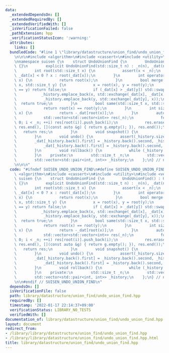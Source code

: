 ```yaml
---
data:
  _extendedDependsOn: []
  _extendedRequiredBy: []
  _extendedVerifiedWith: []
  _isVerificationFailed: false
  _pathExtension: hpp
  _verificationStatusIcon: ':warning:'
  attributes:
    links: []
  bundledCode: "#line 1 \"library/datastructure/union_find/undo_union_find.hpp\"\n\
    \n\n\n#include <algorithm>\n#include <cassert>\n#include <utility>\n#include <vector>\n\
    \nnamespace suisen {\n    struct UndoUnionFind {\n        UndoUnionFind() : UndoUnionFind(0)\
    \ {}\n        explicit UndoUnionFind(std::size_t n) : _n(n), _dat(n, -1) {}\n\n\
    \        int root(std::size_t x) {\n            assert(x < _n);\n            return\
    \ _dat[x] < 0 ? x : root(_dat[x]);\n        }\n        int operator[](std::size_t\
    \ x) {\n            return root(x);\n        }\n        bool merge(std::size_t\
    \ x, std::size_t y) {\n            x = root(x), y = root(y);\n            if (x\
    \ == y) return false;\n            if (_dat[x] > _dat[y]) std::swap(x, y);\n \
    \           _history.emplace_back(x, std::exchange(_dat[x], _dat[x] + _dat[y]));\n\
    \            _history.emplace_back(y, std::exchange(_dat[y], x));\n          \
    \  return true;\n        }\n        bool same(std::size_t x, std::size_t y) {\n\
    \            return root(x) == root(y);\n        }\n        int size(std::size_t\
    \ x) {\n            return -_dat[root(x)];\n        }\n        auto groups() {\n\
    \            std::vector<std::vector<int>> res(_n);\n            for (int i =\
    \ 0; i < _n; ++i) res[root(i)].push_back(i);\n            res.erase(std::remove_if(res.begin(),\
    \ res.end(), [](const auto &g) { return g.empty(); }), res.end());\n         \
    \   return res;\n        }\n        void snapshot() {\n            _history.clear();\n\
    \        }\n        void undo() {\n            assert(_history.size());\n    \
    \        _dat[_history.back().first] = _history.back().second, _history.pop_back();\n\
    \            _dat[_history.back().first] = _history.back().second, _history.pop_back();\n\
    \        }\n        void rollback() {\n            while (_history.size()) undo();\n\
    \        }\n    private:\n        std::size_t _n;\n        std::vector<int> _dat;\n\
    \        std::vector<std::pair<int, int>> _history;\n    };\n} // namespace suisen\n\
    \n\n\n"
  code: "#ifndef SUISEN_UNDO_UNION_FIND\n#define SUISEN_UNDO_UNION_FIND\n\n#include\
    \ <algorithm>\n#include <cassert>\n#include <utility>\n#include <vector>\n\nnamespace\
    \ suisen {\n    struct UndoUnionFind {\n        UndoUnionFind() : UndoUnionFind(0)\
    \ {}\n        explicit UndoUnionFind(std::size_t n) : _n(n), _dat(n, -1) {}\n\n\
    \        int root(std::size_t x) {\n            assert(x < _n);\n            return\
    \ _dat[x] < 0 ? x : root(_dat[x]);\n        }\n        int operator[](std::size_t\
    \ x) {\n            return root(x);\n        }\n        bool merge(std::size_t\
    \ x, std::size_t y) {\n            x = root(x), y = root(y);\n            if (x\
    \ == y) return false;\n            if (_dat[x] > _dat[y]) std::swap(x, y);\n \
    \           _history.emplace_back(x, std::exchange(_dat[x], _dat[x] + _dat[y]));\n\
    \            _history.emplace_back(y, std::exchange(_dat[y], x));\n          \
    \  return true;\n        }\n        bool same(std::size_t x, std::size_t y) {\n\
    \            return root(x) == root(y);\n        }\n        int size(std::size_t\
    \ x) {\n            return -_dat[root(x)];\n        }\n        auto groups() {\n\
    \            std::vector<std::vector<int>> res(_n);\n            for (int i =\
    \ 0; i < _n; ++i) res[root(i)].push_back(i);\n            res.erase(std::remove_if(res.begin(),\
    \ res.end(), [](const auto &g) { return g.empty(); }), res.end());\n         \
    \   return res;\n        }\n        void snapshot() {\n            _history.clear();\n\
    \        }\n        void undo() {\n            assert(_history.size());\n    \
    \        _dat[_history.back().first] = _history.back().second, _history.pop_back();\n\
    \            _dat[_history.back().first] = _history.back().second, _history.pop_back();\n\
    \        }\n        void rollback() {\n            while (_history.size()) undo();\n\
    \        }\n    private:\n        std::size_t _n;\n        std::vector<int> _dat;\n\
    \        std::vector<std::pair<int, int>> _history;\n    };\n} // namespace suisen\n\
    \n\n#endif // SUISEN_UNDO_UNION_FIND\n"
  dependsOn: []
  isVerificationFile: false
  path: library/datastructure/union_find/undo_union_find.hpp
  requiredBy: []
  timestamp: '2022-01-17 22:14:37+09:00'
  verificationStatus: LIBRARY_NO_TESTS
  verifiedWith: []
documentation_of: library/datastructure/union_find/undo_union_find.hpp
layout: document
redirect_from:
- /library/library/datastructure/union_find/undo_union_find.hpp
- /library/library/datastructure/union_find/undo_union_find.hpp.html
title: library/datastructure/union_find/undo_union_find.hpp
---
```


